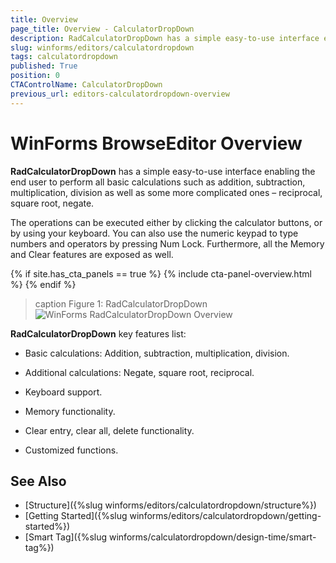 ```yaml
---
title: Overview
page_title: Overview - CalculatorDropDown
description: RadCalculatorDropDown has a simple easy-to-use interface enabling the end user to perform all basic calculations such as addition, subtraction, multiplication, division as well as some more complicated ones – reciprocal, square root, negate. 
slug: winforms/editors/calculatordropdown
tags: calculatordropdown
published: True
position: 0
CTAControlName: CalculatorDropDown
previous_url: editors-calculatordropdown-overview
---
```


# WinForms BrowseEditor Overview

__RadCalculatorDropDown__ has a simple easy-to-use interface enabling the end user to perform all basic calculations such as addition, subtraction, multiplication, division as well as some more complicated ones – reciprocal, square root, negate.

The operations can be executed either by clicking the calculator buttons, or by using your keyboard. You can also use the numeric keypad to type numbers and operators by pressing Num Lock. Furthermore, all the Memory and Clear features are exposed as well.

{% if site.has_cta_panels == true %}
{% include cta-panel-overview.html %}
{% endif %}

>caption Figure 1: RadCalculatorDropDown
![WinForms RadCalculatorDropDown Overview](images/editors-calculator-overview001.png)

__RadCalculatorDropDown__ key features list:

* Basic calculations: Addition, subtraction, multiplication, division.            

* Additional calculations: Negate, square root, reciprocal.

* Keyboard support.

* Memory functionality.

* Clear entry, clear all, delete functionality.

* Customized functions.

## See Also

* [Structure]({%slug winforms/editors/calculatordropdown/structure%})
* [Getting Started]({%slug winforms/editors/calculatordropdown/getting-started%})
* [Smart Tag]({%slug winforms/calculatordropdown/design-time/smart-tag%})
            
